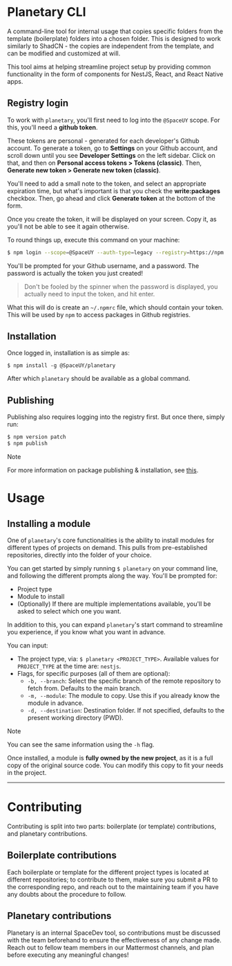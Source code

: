 # Planetary CLI

A command-line tool for internal usage that copies specific folders from the template (boilerplate) folders into a chosen folder. This is designed to work similarly to ShadCN - the copies are independent from the template, and can be modified and customized at will.

This tool aims at helping streamline project setup by providing common functionality in the form of components for NestJS, React, and React Native apps.

## Registry login

To work with `planetary`, you'll first need to log into the `@SpaceUY` scope. For this, you'll need a **github token**.

These tokens are personal - generated for each developer's Github account. To generate a token, go to **Settings** on your Github account, and scroll down until you see **Developer Settings** on the left sidebar. Click on that, and then on **Personal access tokens > Tokens (classic)**. Then, **Generate new token > Generate new token (classic)**.

You'll need to add a small note to the token, and select an appropriate expiration time, but what's important is that you check the **write:packages** checkbox. Then, go ahead and click **Generate token** at the bottom of the form.

Once you create the token, it will be displayed on your screen. Copy it, as you'll not be able to see it again otherwise.

To round things up, execute this command on your machine:

```bash
$ npm login --scope=@SpaceUY --auth-type=legacy --registry=https://npm.pkg.github.com
```

You'll be prompted for your Github username, and a password. The password is actually the token you just created!

> Don't be fooled by the spinner when the password is displayed, you actually need to input the token, and hit enter.

What this will do is create an `~/.npmrc` file, which should contain your token. This will be used by `npm` to access packages in Github registries.

## Installation

Once logged in, installation is as simple as:

```
$ npm install -g @SpaceUY/planetary
```

After which `planetary` should be available as a global command.

## Publishing

Publishing also requires logging into the registry first. But once there, simply run:

```bash
$ npm version patch
$ npm publish
```

> [!NOTE]
> For more information on package publishing & installation, see [this](https://docs.github.com/en/packages/managing-github-packages-using-github-actions-workflows/publishing-and-installing-a-package-with-github-actions#upgrading-a-workflow-that-accesses-a-registry-using-a-personal-access-token).

# Usage

## Installing a module

One of `planetary`'s core functionalities is the ability to install modules for different types of projects on demand. This pulls from pre-established repositories, directly into the folder of your choice.

You can get started by simply running `$ planetary` on your command line, and following the different prompts along the way. You'll be prompted for:
- Project type
- Module to install
- (Optionally) If there are multiple implementations available, you'll be asked to select which one you want.

In addition to this, you can expand `planetary`'s start command to streamline you experience, if you know what you want in advance.

You can input:
- The project type, via: `$ planetary <PROJECT_TYPE>`. Available values for `PROJECT_TYPE` at the time are: `nestjs`.
- Flags, for specific purposes (all of them are optional):
    - `-b, --branch`: Select the specific branch of the remote repository to fetch from. Defaults to the main branch.
    - `-m, --module`: The module to copy. Use this if you already know the module in advance.
    - `-d, --destination`: Destination folder. If not specified, defaults to the present working directory (PWD).
 
> [!NOTE]
> You can see the same information using the `-h` flag.

Once installed, a module is **fully owned by the new project**, as it is a full copy of the original source code.
You can modify this copy to fit your needs in the project.

---

# Contributing

Contributing is split into two parts: boilerplate (or template) contributions, and planetary contributions.

## Boilerplate contributions

Each boilerplate or template for the different project types is located at different repositories; to contribute to them, make sure you submit a PR to the corresponding repo, and reach out to the maintaining team if you have any doubts about the procedure to follow.

## Planetary contributions

Planetary is an internal SpaceDev tool, so contributions must be discussed with the team beforehand to ensure the effectiveness of any change made. Reach out to fellow team members in our Mattermost channels, and plan before executing any meaningful changes!
